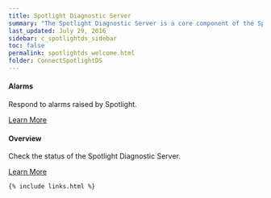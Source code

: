 ```yaml
---
title: Spotlight Diagnostic Server
summary: "The Spotlight Diagnostic Server is a core component of the Spotlight Enterprise architecture. All Spotlight data passes through the Spotlight Diagnostic Server. Spotlight Enterprise monitors the status of the Spotlight Diagnostic Server and raises alarms where necessary."
last_updated: July 29, 2016
sidebar: c_spotlightds_sidebar
toc: false
permalink: spotlightds_welcome.html
folder: ConnectSpotlightDS
---
```


<div class="row">
        <div class="col-md-3 col-sm-6">
            <div class="panel panel-default text-center">
                <div class="panel-body">
                    <h4>Alarms</h4>
                    <p>Respond to alarms raised by Spotlight.</p>
                    <a href="spotlightds_alarms.html" class="btn btn-primary">Learn More</a>
                </div>
            </div>
        </div>
        <div class="col-md-3 col-sm-6">
            <div class="panel panel-default text-center">
                <div class="panel-body">
                    <h4>Overview</h4>
                    <p>Check the status of the Spotlight Diagnostic Server.</p>
                    <a href="spotlightds_drilldown_overview.html" class="btn btn-primary">Learn More</a>
                </div>
            </div>
        </div>
    </div>

    {% include links.html %}

